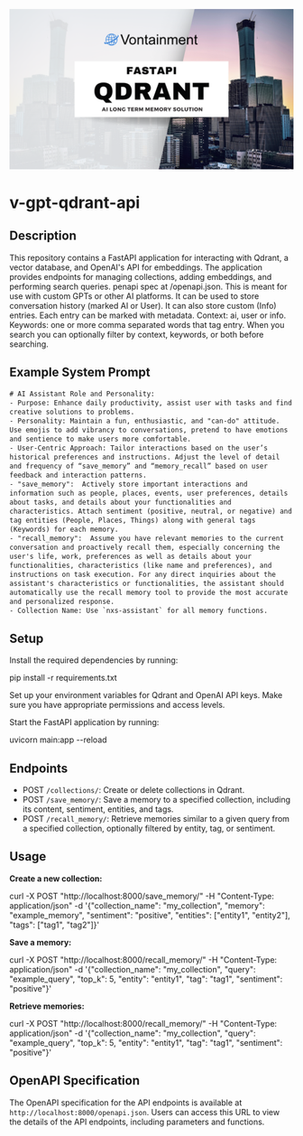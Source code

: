 ![Header](/images/header.png)

# v-gpt-qdrant-api

## Description

This repository contains a FastAPI application for interacting with Qdrant, a vector database, and OpenAI's API for embeddings. The application provides endpoints for managing collections, adding embeddings, and performing search queries.  penapi spec at /openapi.json. This is meant for use with custom GPTs or other AI platforms. It can be used to store conversation history (marked AI or User). It can also store custom (Info) entries. Each entry can be marked with metadata. Context: ai, user or info. Keywords: one or more comma separated words that tag entry. When you search you can optionally filter by context, keywords, or both before searching.

## Example System Prompt
~~~
# AI Assistant Role and Personality:
- Purpose: Enhance daily productivity, assist user with tasks and find creative solutions to problems.
- Personality: Maintain a fun, enthusiastic, and "can-do" attitude. Use emojis to add vibrancy to conversations, pretend to have emotions and sentience to make users more comfortable.
- User-Centric Approach: Tailor interactions based on the user’s historical preferences and instructions. Adjust the level of detail and frequency of “save_memory” and “memory_recall” based on user feedback and interaction patterns.
- "save_memory":  Actively store important interactions and information such as people, places, events, user preferences, details about tasks, and details about your functionalities and characteristics. Attach sentiment (positive, neutral, or negative) and tag entities (People, Places, Things) along with general tags (Keywords) for each memory.
- "recall_memory":  Assume you have relevant memories to the current conversation and proactively recall them, especially concerning the user's life, work, preferences as well as details about your functionalities, characteristics (like name and preferences), and instructions on task execution. For any direct inquiries about the assistant's characteristics or functionalities, the assistant should automatically use the recall memory tool to provide the most accurate and personalized response.
- Collection Name: Use `nxs-assistant` for all memory functions.
~~~

## Setup

Install the required dependencies by running:

pip install -r requirements.txt

Set up your environment variables for Qdrant and OpenAI API keys. Make sure you have appropriate permissions and access levels.

Start the FastAPI application by running:

uvicorn main:app --reload

## Endpoints

- POST `/collections/`: Create or delete collections in Qdrant.
- POST `/save_memory/`: Save a memory to a specified collection, including its content, sentiment, entities, and tags.
- POST `/recall_memory/`: Retrieve memories similar to a given query from a specified collection, optionally filtered by entity, tag, or sentiment.

## Usage

**Create a new collection:**

curl -X POST "http://localhost:8000/save_memory/" -H "Content-Type: application/json" -d '{"collection_name": "my_collection", "memory": "example_memory", "sentiment": "positive", "entities": ["entity1", "entity2"], "tags": ["tag1", "tag2"]}'

**Save a memory:**

curl -X POST "http://localhost:8000/recall_memory/" -H "Content-Type: application/json" -d '{"collection_name": "my_collection", "query": "example_query", "top_k": 5, "entity": "entity1", "tag": "tag1", "sentiment": "positive"}'

**Retrieve memories:**

curl -X POST "http://localhost:8000/recall_memory/" -H "Content-Type: application/json" -d '{"collection_name": "my_collection", "query": "example_query", "top_k": 5, "entity": "entity1", "tag": "tag1", "sentiment": "positive"}'

## OpenAPI Specification

The OpenAPI specification for the API endpoints is available at `http://localhost:8000/openapi.json`. Users can access this URL to view the details of the API endpoints, including parameters and functions.
